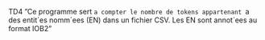 TD4
”Ce programme sert `a compter le nombre de tokens appartenant `a des entit´es
nomm´ees (EN) dans un fichier CSV. Les EN sont annot´ees au format IOB2”